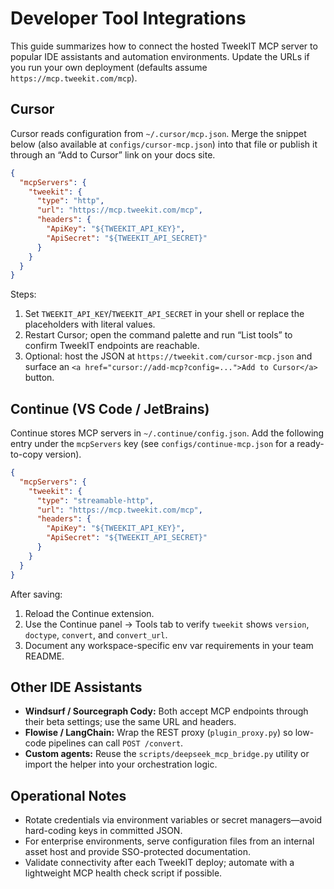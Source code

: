 # Developer Tool Integrations

This guide summarizes how to connect the hosted TweekIT MCP server to popular IDE assistants and automation environments. Update the URLs if you run your own deployment (defaults assume `https://mcp.tweekit.com/mcp`).

## Cursor
Cursor reads configuration from `~/.cursor/mcp.json`. Merge the snippet below (also available at `configs/cursor-mcp.json`) into that file or publish it through an “Add to Cursor” link on your docs site.

```json
{
  "mcpServers": {
    "tweekit": {
      "type": "http",
      "url": "https://mcp.tweekit.com/mcp",
      "headers": {
        "ApiKey": "${TWEEKIT_API_KEY}",
        "ApiSecret": "${TWEEKIT_API_SECRET}"
      }
    }
  }
}
```

Steps:
1. Set `TWEEKIT_API_KEY`/`TWEEKIT_API_SECRET` in your shell or replace the placeholders with literal values.
2. Restart Cursor; open the command palette and run “List tools” to confirm TweekIT endpoints are reachable.
3. Optional: host the JSON at `https://tweekit.com/cursor-mcp.json` and surface an `<a href="cursor://add-mcp?config=...">Add to Cursor</a>` button.

## Continue (VS Code / JetBrains)
Continue stores MCP servers in `~/.continue/config.json`. Add the following entry under the `mcpServers` key (see `configs/continue-mcp.json` for a ready-to-copy version).

```json
{
  "mcpServers": {
    "tweekit": {
      "type": "streamable-http",
      "url": "https://mcp.tweekit.com/mcp",
      "headers": {
        "ApiKey": "${TWEEKIT_API_KEY}",
        "ApiSecret": "${TWEEKIT_API_SECRET}"
      }
    }
  }
}
```

After saving:
1. Reload the Continue extension.
2. Use the Continue panel → Tools tab to verify `tweekit` shows `version`, `doctype`, `convert`, and `convert_url`.
3. Document any workspace-specific env var requirements in your team README.

## Other IDE Assistants
- **Windsurf / Sourcegraph Cody:** Both accept MCP endpoints through their beta settings; use the same URL and headers.
- **Flowise / LangChain:** Wrap the REST proxy (`plugin_proxy.py`) so low-code pipelines can call `POST /convert`.
- **Custom agents:** Reuse the `scripts/deepseek_mcp_bridge.py` utility or import the helper into your orchestration logic.

## Operational Notes
- Rotate credentials via environment variables or secret managers—avoid hard-coding keys in committed JSON.
- For enterprise environments, serve configuration files from an internal asset host and provide SSO-protected documentation.
- Validate connectivity after each TweekIT deploy; automate with a lightweight MCP health check script if possible.
